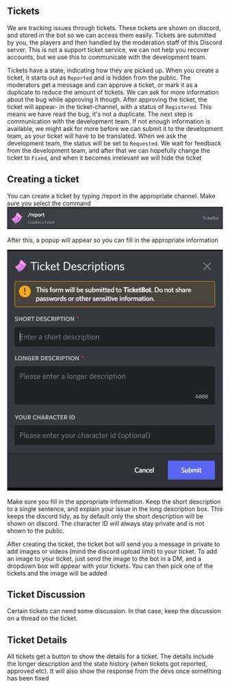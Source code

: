 ## Tickets

We are tracking issues through tickets. These tickets are shown on discord, and stored in the bot so we can access them easily. Tickets are submitted by you, the players and then handled by the moderation staff of this Discord server. This is not a support ticket service, we can not help you recover accounts, but we use this to communicate with the development team. 

Tickets have a state, indicating how they are picked up. When you create a ticket, it starts out as `Reported` and is hidden from the public. The moderators get a message and can approve a ticket, or mark it as a duplicate to reduce the amount of tickets. We can ask for more information about the bug while approving it though. After approving the ticket, the ticket will appear- in the ticket-channel, with a status of `Registered`. This means we have read the bug, it's not a duplicate. The next step is communication with the development team. If not enough information is available, we might ask for more before we can submit it to the development team, as your ticket will have to be translated. When we ask the development team, the status will be set to `Requested`. We wait for feedback from the development team, and after that we can hopefully change the ticket to `Fixed`, and when it becomes irrelevant we will hide the ticket 

## Creating a ticket

You can create a ticket by typing /report in the appropriate channel. Make sure you select the command
![create.png](create.png)

After this, a popup will appear so you can fill in the appropriate information

![details.png](details.png)

Make sure you fill in the appropriate information. Keep the short description to a single sentence, and explain your issue in the long description box. This keeps the discord tidy, as by default only the short description will be shown on discord. The character ID will always stay private and is not shown to the public. 

After creating the ticket, the ticket bot will send you a message in private to add images or videos (mind the discord upload limit) to your ticket. To add an image to your ticket, just send the image to the bot in a DM, and a dropdown box will appear with your tickets. You can then pick one of the tickets and the image will be added

## Ticket Discussion

Certain tickets can need some discussion. In that case, keep the discussion on a thread on the ticket. 

## Ticket Details

All tickets get a button to show the details for a ticket. The details include the longer description and the state history (when tickets got reported, approved etc). It will also show the response from the devs once something has been fixed